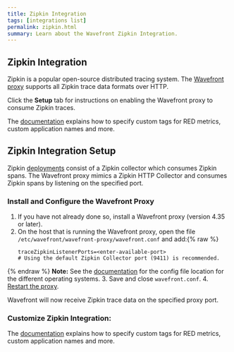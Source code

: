 ```yaml
---
title: Zipkin Integration
tags: [integrations list]
permalink: zipkin.html
summary: Learn about the Wavefront Zipkin Integration.
---
```

## Zipkin Integration

Zipkin is a popular open-source distributed tracing system. The [Wavefront proxy](https://docs.wavefront.com/proxies.html) supports all Zipkin trace data formats over HTTP.

Click the **Setup** tab for instructions on enabling the Wavefront proxy to consume Zipkin traces.

The [documentation](https://docs.wavefront.com/tracing_integrations.html) explains how to specify custom tags for RED metrics, custom application names and more.

## Zipkin Integration Setup

Zipkin [deployments](https://zipkin.io/pages/architecture.html) consist of a Zipkin collector which consumes Zipkin spans. The Wavefront proxy mimics a Zipkin HTTP Collector and consumes Zipkin spans by listening on the specified port.

### Install and Configure the Wavefront Proxy

1. If you have not already done so, install a Wavefront proxy (version 4.35 or later). 
2. On the host that is running the Wavefront proxy, open the file `/etc/wavefront/wavefront-proxy/wavefront.conf` and add:{% raw %}
   ```
   traceZipkinListenerPorts=<enter-available-port>
   # Using the default Zipkin Collector port (9411) is recommended.
   ```
{% endraw %}
   **Note:** See the [documentation](https://docs.wavefront.com/proxies_configuring.html#paths) for the config file location for the different operating systems.
3. Save and close `wavefront.conf`.
4. [Restart the proxy](https://docs.wavefront.com/proxies_installing.html#starting-and-stopping-a-proxy).

Wavefront will now receive Zipkin trace data on the specified proxy port.

### Customize Zipkin Integration:
The [documentation](https://docs.wavefront.com/tracing_integrations.html) explains how to specify custom tags for RED metrics, custom application names and more.